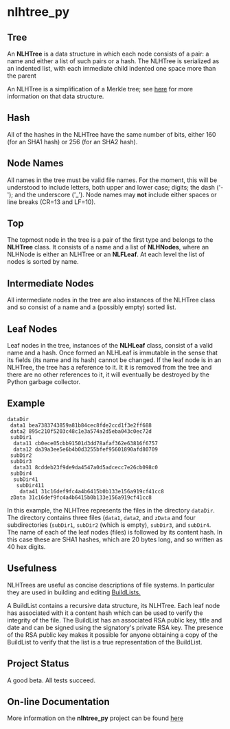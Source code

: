 # nlhtree_py

## Tree

An **NLHTree** is a data structure in which each node consists of a pair:
a name and either a list of such pairs or a hash.  The NLHTree is serialized
as an indented list, with each immediate child indented one space more than
the parent

An NLHTree is a simplification of a Merkle tree; see
[here](https://jddixon.github.io/merkletree)
for more information on that data structure.

## Hash

All of the hashes
in the NLHTree have the same number of bits, either 160 (for an SHA1 hash)
or 256 (for an SHA2 hash).

## Node Names

All names in the tree must be valid file names.  For the moment, this
will be understood to include letters, both upper and lower case;
digits; the dash ('-'); and the underscore ('_').  Node names may **not**
include either spaces or line breaks (CR=13 and LF=10).

## Top

The topmost node in the tree is a pair of the first type and belongs to the
**NLHTree** class.  It consists of a name and a list of **NLHNodes**, where an
NLHNode is either an NLHTree or an **NLFLeaf**.  At each level the list of
nodes is sorted by name.

## Intermediate Nodes

All intermediate nodes in the tree are also instances of the NLHTree
class and so consist of a name and a (possibly empty) sorted list.

## Leaf Nodes

Leaf nodes in the tree, instances of the **NLHLeaf** class, consist of a valid
name and a hash.  Once formed an NLHLeaf is immutable in the sense that
its fields (its name and its hash) cannot be changed.  If the leaf node is
in an NLHTree, the tree has a reference to
it.  It it is removed from the tree and there are no other references to
it, it will eventually be destroyed by the Python garbage collector.

## Example

	dataDir
	 data1 bea7383743859a81b84cec8fde2ccd1f3e2ff688
	 data2 895c210f5203c48c1e3a574a2d5eba043c0ec72d
	 subDir1
	  data11 cb0ece05cbb91501d3dd78afaf362e63816f6757
	  data12 da39a3ee5e6b4b0d3255bfef95601890afd80709
	 subDir2
	 subDir3
	  data31 8cddeb23f9de9da4547a0d5adcecc7e26cb098c0
	 subDir4
	  subDir41
	   subDir411
	    data41 31c16def9fc4a4b6415b0b133e156a919cf41cc8
	 zData 31c16def9fc4a4b6415b0b133e156a919cf41cc8

In this example, the NLHTree represents the files in the directory `dataDir`.
The directory contains three files (`data1`, `data2`, and `zData` and four
subdirectories (`subDir1`, `subDir2` (which is empty), `subDir3`, and
`subDir4`.  The name of each of the leaf nodes (files) is followed by its
content hash.  In this case these are SHA1 hashes, which are 20 bytes long,
and so written as 40 hex digits.

## Usefulness

NLHTrees are useful as concise descriptions of file systems.  In particular
they are used in building and editing
[BuildLists.](https://jddixon.github.io/buildList)

A BuildList contains a recursive data structure, its NLHTree.  Each leaf
node has associated with it a content hash which can be used to verify the
integrity of the file.  The BuildList has an associated RSA public key,
title and date and can be signed using the signatory's private RSA key.
The presence of the RSA public key makes it possible for anyone obtaining
a copy of the BuildList to verify that the list is a true representation
of the BuildList.

## Project Status

A good beta.  All tests succeed.

## On-line Documentation

More information on the **nlhtree_py** project can be found
[here](https://jddixon.github.io/nlhtree_py)
